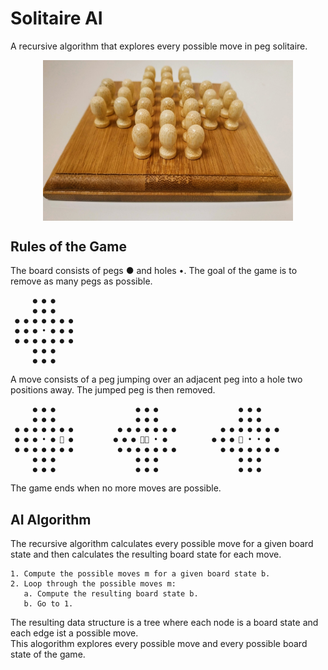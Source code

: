 # Solitaire AI


A recursive algorithm that explores every possible move in peg solitaire.


<div align=center>
<img align="center" src="https://github.com/schulze-paul/solitaire-ai/blob/main/IMG_20220201_121047.jpg?raw=true" width = 400>
</div>




## Rules of the Game

The board consists of pegs ● and holes •. The goal of the game is to remove as many pegs as possible. 

```
     ● ● ●   
     ● ● ●  
 ● ● ● ● ● ● ●  
 ● ● ● • ● ● ●  
 ● ● ● ● ● ● ●  
     ● ● ●  
     ● ● ●  
```

A move consists of a peg jumping over an adjacent peg into a hole two positions away. The jumped peg is then removed.

```
     ● ● ●                  ● ● ●                  ● ● ●    
     ● ● ●                  ● ● ●                  ● ● ●    
 ● ● ● ● ● ● ●          ● ● ● ● ● ● ●          ● ● ● ● ● ● ●
 ● ● ● • ● 🔵 ●         ● ● ● 🔵🔴 • ●          ● ● ● 🔵 • • ●
 ● ● ● ● ● ● ●          ● ● ● ● ● ● ●          ● ● ● ● ● ● ●
     ● ● ●                  ● ● ●                  ● ● ●    
     ● ● ●                  ● ● ●                  ● ● ●    
```

The game ends when no more moves are possible.

## AI Algorithm

The recursive algorithm calculates every possible move for a given board state and then calculates the resulting board state for each move. 

```
1. Compute the possible moves m for a given board state b.  
2. Loop through the possible moves m:  
   a. Compute the resulting board state b.  
   b. Go to 1.
``` 

The resulting data structure is a tree where each node is a board state and each edge ist a possible move.  
This alogorithm explores every possible move and every possible board state of the game.



